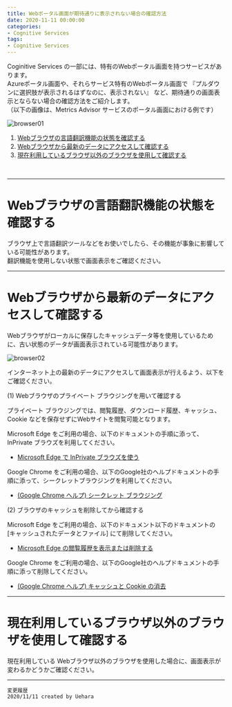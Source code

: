 ```yaml
---
title: Webポータル画面が期待通りに表示されない場合の確認方法
date: 2020-11-11 00:00:00
categories:
- Cognitive Services
tags:
- Cognitive Services
---
```


 
Coginitive Services の一部には、特有のWebポータル画面を持つサービスがあります。  
Azureポータル画面や、それらサービス特有のWebポータル画面で 『プルダウンに選択肢が表示されるはずなのに、表示されない』 など、期待通りの画面表示とならない場合の確認方法をご紹介します。  
（以下の画像は、Metrics Advisor サービスのポータル画面における例です）

![browser01](https://jpaiblog.github.io/images/not-expected-display-on-the-webbrowser/browser01.jpg "browser01") 

1. [Webブラウザの言語翻訳機能の状態を確認する](#Webブラウザの言語翻訳機能の状態を確認する)
1. [Webブラウザから最新のデータにアクセスして確認する](#Webブラウザから最新のデータにアクセスして確認する)
1. [現在利用しているブラウザ以外のブラウザを使用して確認する](#現在利用しているブラウザ以外のブラウザを使用して確認する) 
<!-- more -->
<br>

***

# Webブラウザの言語翻訳機能の状態を確認する
ブラウザ上で言語翻訳ツールなどをお使いでしたら、その機能が事象に影響している可能性があります。  
翻訳機能を使用しない状態で画面表示をご確認ください。

***
# Webブラウザから最新のデータにアクセスして確認する
Webブラウザがローカルに保存したキャッシュデータ等を使用しているために、古い状態のデータが画面表示されている可能性があります。  

![browser02](https://jpaiblog.github.io/images/not-expected-display-on-the-webbrowser/browser02.jpg "browser02")

インターネット上の最新のデータにアクセスして画面表示が行えるよう、以下をご確認ください。

(1) Webブラウザのプライベート ブラウジングを用いて確認する  

プライベート ブラウジングでは、閲覧履歴、ダウンロード履歴、キャッシュ、Cookie などを保存せずにWebサイトを閲覧可能となります。 

Microsoft Edge をご利用の場合、以下のドキュメントの手順に添って、InPrivate ブラウズを利用してください。  

- [Microsoft Edge で InPrivate ブラウズを使う](https://support.microsoft.com/ja-jp/help/4026200/microsoft-edge-browse-inprivate)
  
Google Chrome をご利用の場合、以下のGoogle社のヘルプドキュメントの手順に添って、シークレットブラウジングを利用してください。  

- [(Google Chrome ヘルプ) シークレット ブラウジング](https://support.google.com/chrome/answer/95464?hl=ja)

(2) ブラウザのキャッシュを削除してから確認する 

Microsoft Edge をご利用の場合、以下のドキュメント以下のドキュメントの [キャッシュされたデータとファイル] にて削除してください。  

- [Microsoft Edge の閲覧履歴を表示または削除する](https://support.microsoft.com/ja-jp/help/10607/microsoft-edge-view-delete-browser-history)
  
Google Chrome をご利用の場合、以下のGoogle社のヘルプドキュメントの手順に添って削除してください。  

- [(Google Chrome ヘルプ) キャッシュと Cookie の消去](https://support.google.com/accounts/answer/32050)

***
# 現在利用しているブラウザ以外のブラウザを使用して確認する
現在利用している Webブラウザ以外のブラウザを使用した場合に、画面表示が変わるかどうかご確認ください。



***
`変更履歴`  
`2020/11/11 created by Uehara`  